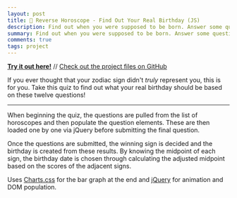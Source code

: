 ```yaml
---
layout: post
title: 🌌 Reverse Horoscope - Find Out Your Real Birthday (JS)
description: Find out when you were supposed to be born. Answer some questions and discover your true sign and your real birthday.
summary: Find out when you were supposed to be born. Answer some questions and discover your true sign and your real birthday.
comments: true
tags: project
---
```


[**Try it out here!**](https://www.milofultz.com/reverse-horoscope) // [Check out the project files on GitHub](https://github.com/milofultz/reverse_horoscope)

If you ever thought that your zodiac sign didn't _truly_ represent you, this is for you. Take this quiz to find out what your real birthday should be based on these twelve questions!

---

When beginning the quiz, the questions are pulled from the list of horoscopes and then populate the question elements. These are then loaded one by one via jQuery before submitting the final question. 

Once the questions are submitted, the winning sign is decided and the birthday is created from these results. By knowing the midpoint of each sign, the birthday date is chosen through calculating the adjusted midpoint based on the scores of the adjacent signs. 

Uses [Charts.css](https://chartscss.org/) for the bar graph at the end and [jQuery](https://jquery.com/) for animation and DOM population.

<!-- --- 

- _202XXXXX: Update format_ -->